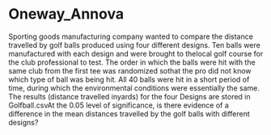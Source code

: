 # Oneway_Annova
Sporting  goods  manufacturing  company  wanted  to  compare  the distance travelled by golf balls produced using four different designs.  Ten balls were manufactured with each design and were brought to thelocal golf course for the  club  professional  to  test.  The  order  in  which  the balls  were  hit  with  the same  club  from  the  first  tee  was  randomized  sothat  the  pro  did  not  know which type of ball was being hit. All 40 balls were hit in a short period of time, during  which  the  environmental conditions  were  essentially  the  same. The results (distance   travelled   inyards) for the four Designs are stored in Golfball.csvAt the 0.05 level of significance, is there evidence of a difference in the mean distances travelled by the golf balls with different designs?

